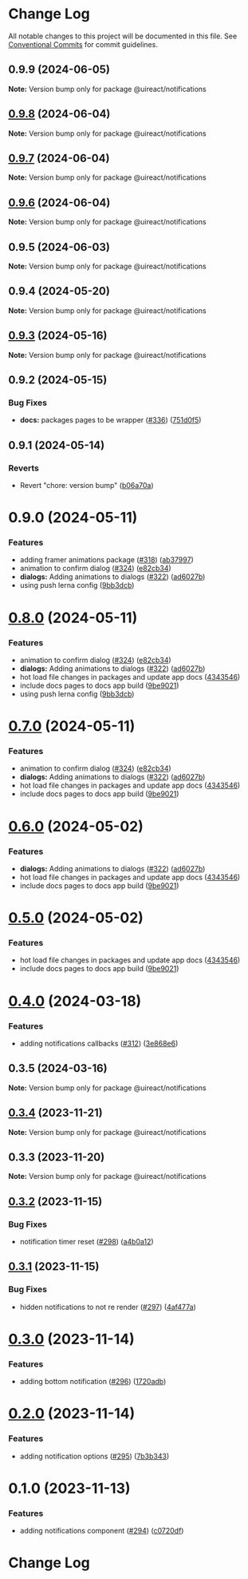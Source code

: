 # Change Log

All notable changes to this project will be documented in this file.
See [Conventional Commits](https://conventionalcommits.org) for commit guidelines.

## 0.9.9 (2024-06-05)

**Note:** Version bump only for package @uireact/notifications





## [0.9.8](https://github.com/inavac182/ui-react/compare/@uireact/notifications@0.9.7...@uireact/notifications@0.9.8) (2024-06-04)

**Note:** Version bump only for package @uireact/notifications





## [0.9.7](https://github.com/inavac182/ui-react/compare/@uireact/notifications@0.9.6...@uireact/notifications@0.9.7) (2024-06-04)

**Note:** Version bump only for package @uireact/notifications





## [0.9.6](https://github.com/inavac182/ui-react/compare/@uireact/notifications@0.9.5...@uireact/notifications@0.9.6) (2024-06-04)

**Note:** Version bump only for package @uireact/notifications





## 0.9.5 (2024-06-03)

**Note:** Version bump only for package @uireact/notifications





## 0.9.4 (2024-05-20)

**Note:** Version bump only for package @uireact/notifications





## [0.9.3](https://github.com/inavac182/ui-react/compare/@uireact/notifications@0.9.2...@uireact/notifications@0.9.3) (2024-05-16)

**Note:** Version bump only for package @uireact/notifications





## 0.9.2 (2024-05-15)


### Bug Fixes

* **docs:** packages pages to be wrapper ([#336](https://github.com/inavac182/ui-react/issues/336)) ([751d0f5](https://github.com/inavac182/ui-react/commit/751d0f544050ac090dafb11a062c21ab7275e2f3))





## 0.9.1 (2024-05-14)


### Reverts

* Revert "chore: version bump" ([b06a70a](https://github.com/inavac182/ui-react/commit/b06a70ae3e4a32a478c20a9f1e3325ebbf82886f))





# 0.9.0 (2024-05-11)


### Features

* adding framer animations package ([#318](https://github.com/inavac182/ui-react/issues/318)) ([ab37997](https://github.com/inavac182/ui-react/commit/ab379979e0b18c075bc43e0a89d24a9aaa247370))
* animation to confirm dialog ([#324](https://github.com/inavac182/ui-react/issues/324)) ([e82cb34](https://github.com/inavac182/ui-react/commit/e82cb34168dd9314502947bc2505e1495413905a))
* **dialogs:** Adding animations to dialogs  ([#322](https://github.com/inavac182/ui-react/issues/322)) ([ad6027b](https://github.com/inavac182/ui-react/commit/ad6027bc27258018f77457a8ef404f39486e409e))
* using push lerna config ([9bb3dcb](https://github.com/inavac182/ui-react/commit/9bb3dcb5c8829386d55fe2c2b788f6d83a64241d))





# [0.8.0](https://github.com/inavac182/ui-react/compare/@uireact/notifications@0.4.0...@uireact/notifications@0.8.0) (2024-05-11)


### Features

* animation to confirm dialog ([#324](https://github.com/inavac182/ui-react/issues/324)) ([e82cb34](https://github.com/inavac182/ui-react/commit/e82cb34168dd9314502947bc2505e1495413905a))
* **dialogs:** Adding animations to dialogs  ([#322](https://github.com/inavac182/ui-react/issues/322)) ([ad6027b](https://github.com/inavac182/ui-react/commit/ad6027bc27258018f77457a8ef404f39486e409e))
* hot load file changes in packages and update app docs ([4343546](https://github.com/inavac182/ui-react/commit/4343546a7739f011875050723426f29231d561a8))
* include docs pages to docs app build ([9be9021](https://github.com/inavac182/ui-react/commit/9be90214de139d20fc1df71cd56de9c9801f8f13))
* using push lerna config ([9bb3dcb](https://github.com/inavac182/ui-react/commit/9bb3dcb5c8829386d55fe2c2b788f6d83a64241d))





# [0.7.0](https://github.com/inavac182/ui-react/compare/@uireact/notifications@0.4.0...@uireact/notifications@0.7.0) (2024-05-11)


### Features

* animation to confirm dialog ([#324](https://github.com/inavac182/ui-react/issues/324)) ([e82cb34](https://github.com/inavac182/ui-react/commit/e82cb34168dd9314502947bc2505e1495413905a))
* **dialogs:** Adding animations to dialogs  ([#322](https://github.com/inavac182/ui-react/issues/322)) ([ad6027b](https://github.com/inavac182/ui-react/commit/ad6027bc27258018f77457a8ef404f39486e409e))
* hot load file changes in packages and update app docs ([4343546](https://github.com/inavac182/ui-react/commit/4343546a7739f011875050723426f29231d561a8))
* include docs pages to docs app build ([9be9021](https://github.com/inavac182/ui-react/commit/9be90214de139d20fc1df71cd56de9c9801f8f13))





# [0.6.0](https://github.com/inavac182/ui-react/compare/@uireact/notifications@0.4.0...@uireact/notifications@0.6.0) (2024-05-02)


### Features

* **dialogs:** Adding animations to dialogs  ([#322](https://github.com/inavac182/ui-react/issues/322)) ([ad6027b](https://github.com/inavac182/ui-react/commit/ad6027bc27258018f77457a8ef404f39486e409e))
* hot load file changes in packages and update app docs ([4343546](https://github.com/inavac182/ui-react/commit/4343546a7739f011875050723426f29231d561a8))
* include docs pages to docs app build ([9be9021](https://github.com/inavac182/ui-react/commit/9be90214de139d20fc1df71cd56de9c9801f8f13))





# [0.5.0](https://github.com/inavac182/ui-react/compare/@uireact/notifications@0.4.0...@uireact/notifications@0.5.0) (2024-05-02)


### Features

* hot load file changes in packages and update app docs ([4343546](https://github.com/inavac182/ui-react/commit/4343546a7739f011875050723426f29231d561a8))
* include docs pages to docs app build ([9be9021](https://github.com/inavac182/ui-react/commit/9be90214de139d20fc1df71cd56de9c9801f8f13))





# [0.4.0](https://github.com/inavac182/ui-react/compare/@uireact/notifications@0.3.5...@uireact/notifications@0.4.0) (2024-03-18)


### Features

* adding notifications callbacks ([#312](https://github.com/inavac182/ui-react/issues/312)) ([3e868e6](https://github.com/inavac182/ui-react/commit/3e868e6c671d65518e1892de7050858b6fea9636))





## 0.3.5 (2024-03-16)

**Note:** Version bump only for package @uireact/notifications





## [0.3.4](https://github.com/inavac182/ui-react/compare/@uireact/notifications@0.3.3...@uireact/notifications@0.3.4) (2023-11-21)

**Note:** Version bump only for package @uireact/notifications





## 0.3.3 (2023-11-20)

**Note:** Version bump only for package @uireact/notifications





## [0.3.2](https://github.com/inavac182/ui-react/compare/@uireact/notifications@0.3.1...@uireact/notifications@0.3.2) (2023-11-15)


### Bug Fixes

* notification timer reset ([#298](https://github.com/inavac182/ui-react/issues/298)) ([a4b0a12](https://github.com/inavac182/ui-react/commit/a4b0a12b75719648409633bd7331ef9deeff95b0))





## [0.3.1](https://github.com/inavac182/ui-react/compare/@uireact/notifications@0.3.0...@uireact/notifications@0.3.1) (2023-11-15)


### Bug Fixes

* hidden notifications to not re render ([#297](https://github.com/inavac182/ui-react/issues/297)) ([4af477a](https://github.com/inavac182/ui-react/commit/4af477a9ca035d4a0361635e91de2c1567d44d32))





# [0.3.0](https://github.com/inavac182/ui-react/compare/@uireact/notifications@0.2.0...@uireact/notifications@0.3.0) (2023-11-14)


### Features

* adding bottom notification ([#296](https://github.com/inavac182/ui-react/issues/296)) ([1720adb](https://github.com/inavac182/ui-react/commit/1720adb71a876c18a6ed5994de2b422c08139295))





# [0.2.0](https://github.com/inavac182/ui-react/compare/@uireact/notifications@0.1.0...@uireact/notifications@0.2.0) (2023-11-14)


### Features

* adding notification options ([#295](https://github.com/inavac182/ui-react/issues/295)) ([7b3b343](https://github.com/inavac182/ui-react/commit/7b3b34391a08403caec2ae9b9fa30b29c5d19a8c))





# 0.1.0 (2023-11-13)


### Features

* adding notifications component ([#294](https://github.com/inavac182/ui-react/issues/294)) ([c0720df](https://github.com/inavac182/ui-react/commit/c0720df3922cf8528fb0ef3ca27d86ef41490608))





# Change Log
